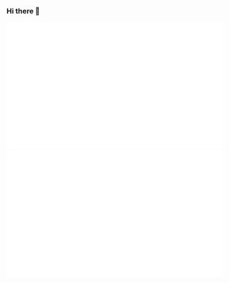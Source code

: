 ### Hi there 👋
![Commit Summary](https://github.com/oorzkws/github-stats/blob/master/generated/overview.svg) ![Language Summary](https://raw.githubusercontent.com/oorzkws/github-stats/master/generated/languages.svg)
<!--
**oorzkws/oorzkws** is a ✨ _special_ ✨ repository because its `README.md` (this file) appears on your GitHub profile.

Here are some ideas to get you started:

- 🔭 I’m currently working on ...
- 🌱 I’m currently learning ...
- 👯 I’m looking to collaborate on ...
- 🤔 I’m looking for help with ...
- 💬 Ask me about ...
- 📫 How to reach me: ...
- 😄 Pronouns: ...
- ⚡ Fun fact: ...
-->
